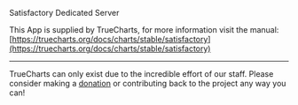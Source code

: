 Satisfactory Dedicated Server

This App is supplied by TrueCharts, for more information visit the manual: [https://truecharts.org/docs/charts/stable/satisfactory](https://truecharts.org/docs/charts/stable/satisfactory)

---

TrueCharts can only exist due to the incredible effort of our staff.
Please consider making a [donation](https://truecharts.org/docs/about/sponsor) or contributing back to the project any way you can!

